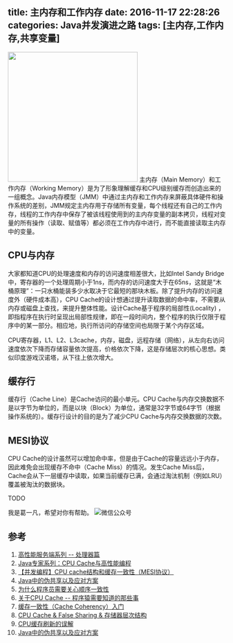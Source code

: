 title: 主内存和工作内存
date: 2016-11-17 22:28:26
categories: Java并发演进之路
tags: [主内存,工作内存,共享变量]
---
<img src="/img/cpu-cache-memory.png" width="300" class="img-topic" />
主内存（Main Memory）和工作内存（Working Memory）是为了形象理解缓存和CPU级别缓存而创造出来的一组概念。Java内存模型（JMM）中通过主内存和工作内存来屏蔽具体硬件和操作系统的差别，JMM规定主内存用于存储所有变量，每个线程还有自己的工作内存，线程的工作内存中保存了被该线程使用到的主内存变量的副本拷贝，线程对变量的所有操作（读取、赋值等）都必须在工作内存中进行，而不能直接读取主内存中的变量。
<!--more-->

## CPU与内存
大家都知道CPU的处理速度和内存的访问速度相差很大，比如Intel Sandy Bridge中，寄存器的一个处理周期小于1ns，而内存的访问速度大于在65ns，这就是“木桶原理”：一只水桶能装多少水取决于它最短的那块木板。除了提升内存的访问速度外（硬件成本高），CPU Cache的设计想通过提升读取数据的命中率，不需要从内存或磁盘上查找，来提升整体性能。设计Cache基于程序的局部性(Locality)
，即指程序在执行时呈现出局部性规律，即在一段时间内，整个程序的执行仅限于程序中的某一部分。相应地，执行所访问的存储空间也局限于某个内存区域。

CPU寄存器，L1、L2、L3cache，内存，磁盘，远程存储（网络），从左向右访问速度依次下降而存储容量依次提高，价格依次下降，这是存储层次的核心思想。类似印度游戏汉诺塔，从下往上依次增大。

## 缓存行
缓存行（Cache Line）是Cache访问的最小单元。CPU Cache与内存交换数据不是以字节为单位的，而是以块（Block）为单位，通常是32字节或64字节（根据操作系统的）。缓存行设计的目的是为了减少CPU Cache与内存交换数据的次数。 

## MESI协议
CPU Cache的设计虽然可以增加命中率，但是由于Cache的容量远远小于内存，因此难免会出现缓存不命中（Cache Miss）的情况。发生Cache Miss后，Cache会从下一层缓存中读取，如果当前缓存已满，会通过淘汰机制（例如LRU）覆盖被淘汰的数据块。

TODO

我是葛一凡，希望对你有帮助。
![微信公众号](/img/qrcode.jpg "微信公众号")

## 参考
1. [高性能服务端系列 -- 处理器篇](https://yq.aliyun.com/articles/8061)
2. [Java专家系列：CPU Cache与高性能编程](http://geek.csdn.net/news/detail/114619)
3. [【并发编程】CPU cache结构和缓存一致性（MESI协议）](http://blog.csdn.net/reliveIT/article/details/50450136)
4. [Java中的伪共享以及应对方案](https://yq.aliyun.com/articles/62865?utm_campaign=wenzhang&utm_medium=article&utm_source=QQ-qun&utm_content=m_7536)
5. [为什么程序员需要关心顺序一致性](http://www.parallellabs.com/2010/03/06/why-should-programmer-care-about-sequential-consistency-rather-than-cache-coherence/)
6. [关于CPU Cache -- 程序猿需要知道的那些事](http://cenalulu.github.io/linux/all-about-cpu-cache/)
7. [缓存一致性（Cache Coherency）入门](http://www.infoq.com/cn/articles/cache-coherency-primer)
8. [CPU Cache & False Sharing & 存储器层次结构](http://novoland.github.io/c%E5%92%8Cos/2014/07/26/CPU%20Cache%20%E4%B8%8E%20%E5%AD%98%E5%82%A8%E5%99%A8%E5%B1%82%E6%AC%A1%E7%BB%93%E6%9E%84.html)
9. [CPU缓存刷新的误解](http://ifeve.com/cpu-cache-flushing-fallacy-cn/)
10. [Java中的伪共享以及应对方案](https://yq.aliyun.com/articles/62865?utm_campaign=wenzhang&utm_medium=article&utm_source=QQ-qun&utm_content=m_7536)